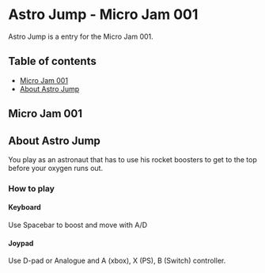 # Astro Jump - Micro Jam 001

Astro Jump is a entry for the Micro Jam 001. 

## Table of contents

- [Micro Jam 001](#micro-jam-001)
- [About Astro Jump](#about-astro-jump)

## Micro Jam 001

## About Astro Jump 

You play as an astronaut that has to use his rocket boosters to get to the top before your oxygen runs out. 

### How to play

#### Keyboard

Use Spacebar to boost and move with A/D

#### Joypad

Use D-pad or Analogue and A (xbox), X (PS), B (Switch) controller. 

